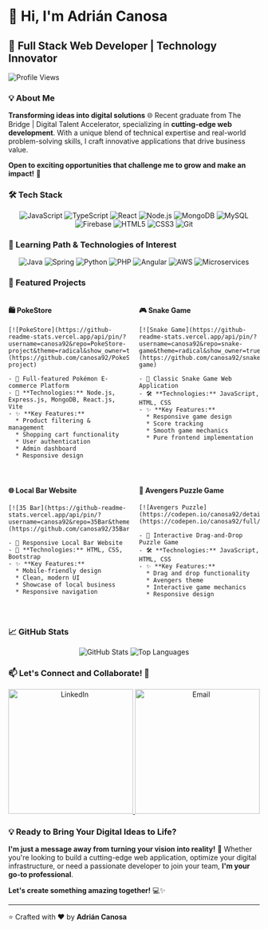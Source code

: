# 👋 Hi, I'm **Adrián Canosa**

## 🚀 Full Stack Web Developer | Technology Innovator

![Profile Views](https://komarev.com/ghpvc/?username=canosa92&color=blueviolet)

### 💡 About Me

**Transforming ideas into digital solutions** 🌐 Recent graduate from The Bridge | Digital Talent Accelerator, specializing in **cutting-edge web development**. With a unique blend of technical expertise and real-world problem-solving skills, I craft innovative applications that drive business value.

**Open to exciting opportunities that challenge me to grow and make an impact!** 🚀

### 🛠️ Tech Stack

<div align="center">
  <img src="https://img.shields.io/badge/-JavaScript-F7DF1E?style=for-the-badge&logo=javascript&logoColor=black" alt="JavaScript"/>
  <img src="https://img.shields.io/badge/-TypeScript-3178C6?style=for-the-badge&logo=typescript&logoColor=white" alt="TypeScript"/>
  <img src="https://img.shields.io/badge/-React-61DAFB?style=for-the-badge&logo=react&logoColor=white" alt="React"/>
  <img src="https://img.shields.io/badge/-Node.js-339933?style=for-the-badge&logo=nodedotjs&logoColor=white" alt="Node.js"/>
  <img src="https://img.shields.io/badge/-MongoDB-47A248?style=for-the-badge&logo=mongodb&logoColor=white" alt="MongoDB"/>
  <img src="https://img.shields.io/badge/-MySQL-4479A1?style=for-the-badge&logo=mysql&logoColor=white" alt="MySQL"/>
  <img src="https://img.shields.io/badge/-Firebase-FFCA28?style=for-the-badge&logo=firebase&logoColor=black" alt="Firebase"/>
  <img src="https://img.shields.io/badge/-HTML5-E34F26?style=for-the-badge&logo=html5&logoColor=white" alt="HTML5"/>
  <img src="https://img.shields.io/badge/-CSS3-1572B6?style=for-the-badge&logo=css3&logoColor=white" alt="CSS3"/>
  <img src="https://img.shields.io/badge/-Git-F05032?style=for-the-badge&logo=git&logoColor=white" alt="Git"/>
</div>

### 🌱 Learning Path & Technologies of Interest

<div align="center">
  <img src="https://img.shields.io/badge/-Java-007396?style=for-the-badge&logo=java&logoColor=white" alt="Java"/>
  <img src="https://img.shields.io/badge/-Spring-6DB33F?style=for-the-badge&logo=spring&logoColor=white" alt="Spring"/>
  <img src="https://img.shields.io/badge/-Python-3776AB?style=for-the-badge&logo=python&logoColor=white" alt="Python"/>
  <img src="https://img.shields.io/badge/-PHP-777BB4?style=for-the-badge&logo=php&logoColor=white" alt="PHP"/>
  <img src="https://img.shields.io/badge/-Angular-DD0031?style=for-the-badge&logo=angular&logoColor=white" alt="Angular"/>
  <img src="https://img.shields.io/badge/-AWS-232F3E?style=for-the-badge&logo=amazon-aws&logoColor=white" alt="AWS"/>
  <img src="https://img.shields.io/badge/-Microservices-6DB33F?style=for-the-badge&logo=spring&logoColor=white" alt="Microservices"/>
</div>

### 🌟 Featured Projects

<div style="display: flex; flex-wrap: wrap; justify-content: space-between;">
  <div style="width: 48%; margin-bottom: 20px;">
    <h4>🛍️ PokeStore</h4>
    
    [![PokeStore](https://github-readme-stats.vercel.app/api/pin/?username=canosa92&repo=PokeStore-project&theme=radical&show_owner=true)](https://github.com/canosa92/PokeStore-project)
    
    - 🚀 Full-featured Pokémon E-commerce Platform
    - 🔧 **Technologies:** Node.js, Express.js, MongoDB, React.js, Vite
    - ✨ **Key Features:**
      * Product filtering & management
      * Shopping cart functionality
      * User authentication
      * Admin dashboard
      * Responsive design
  </div>
  
  <div style="width: 48%; margin-bottom: 20px;">
    <h4>🎮 Snake Game</h4>
    
    [![Snake Game](https://github-readme-stats.vercel.app/api/pin/?username=canosa92&repo=snake-game&theme=radical&show_owner=true)](https://github.com/canosa92/snake-game)
    
    - 🐍 Classic Snake Game Web Application
    - 🛠️ **Technologies:** JavaScript, HTML, CSS
    - ✨ **Key Features:**
      * Responsive game design
      * Score tracking
      * Smooth game mechanics
      * Pure frontend implementation
  </div>

  <div style="width: 48%; margin-bottom: 20px;">
    <h4>🌐 Local Bar Website</h4>
    
    [![35 Bar](https://github-readme-stats.vercel.app/api/pin/?username=canosa92&repo=35Bar&theme=radical&show_owner=true)](https://github.com/canosa92/35Bar)
    
    - 🍺 Responsive Local Bar Website
    - 🔧 **Technologies:** HTML, CSS, Bootstrap
    - ✨ **Key Features:**
      * Mobile-friendly design
      * Clean, modern UI
      * Showcase of local business
      * Responsive navigation
  </div>

  <div style="width: 48%; margin-bottom: 20px;">
    <h4>🎲 Avengers Puzzle Game</h4>
    
    [![Avengers Puzzle](https://codepen.io/canosa92/details/MWGKEQy)](https://codepen.io/canosa92/full/MWGKEQy)
    
    - 🦸 Interactive Drag-and-Drop Puzzle Game
    - 🛠️ **Technologies:** JavaScript, HTML, CSS
    - ✨ **Key Features:**
      * Drag and drop functionality
      * Avengers theme
      * Interactive game mechanics
      * Responsive design
  </div>
</div>

### 📈 GitHub Stats

<div align="center">
  <img src="https://github-readme-stats.vercel.app/api?username=canosa92&show_icons=true&theme=radical" alt="GitHub Stats"/>
  <img src="https://github-readme-stats.vercel.app/api/top-langs/?username=canosa92&layout=compact&theme=radical" alt="Top Languages"/>
</div>

### 📫 **Let's Connect and Collaborate!** 🤝

<div align="center">
  <a href="https://www.linkedin.com/in/adriancanosa">
    <img src="https://img.shields.io/badge/LinkedIn-0077B5?style=for-the-badge&logo=linkedin&logoColor=white" alt="LinkedIn" width="250"/>
  </a>
  
  <a href="mailto:adrian.canosa1992@gmail.com">
    <img src="https://img.shields.io/badge/Email-D14836?style=for-the-badge&logo=gmail&logoColor=white" alt="Email" width="250"/>
  </a>
</div>

### 💡 **Ready to Bring Your Digital Ideas to Life?**

**I'm just a message away from turning your vision into reality!** 🚀 Whether you're looking to build a cutting-edge web application, optimize your digital infrastructure, or need a passionate developer to join your team, **I'm your go-to professional**. 

**Let's create something amazing together!** 💻✨

---

⭐️ Crafted with ❤️ by **Adrián Canosa**
